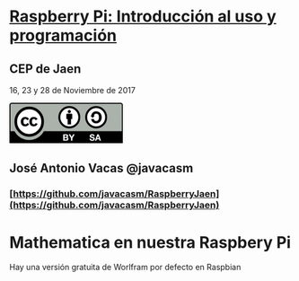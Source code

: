 # [Raspberry Pi: Introducción al uso y programación](http://www.juntadeandalucia.es/educacion/portals/web/cep-jaen/index.php/es-ES/formacion/convocatorias/771-abierto-plazo-de-inscripcion-a-la-actividad-raspberry-pi-introduccion-al-uso-y-programacion-162319ge102)

## CEP de Jaen

16, 23 y 28 de Noviembre de 2017

![CC](./images/Licencia_CC.png)
## José Antonio Vacas  @javacasm

### [https://github.com/javacasm/RaspberryJaen](https://github.com/javacasm/RaspberryJaen)

# Mathematica en nuestra Raspbery Pi

Hay una versión gratuita de Worlfram por defecto en Raspbian
